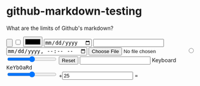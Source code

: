 # github-markdown-testing
What are the limits of Github's markdown?

<input type="button">
<input type="checkbox">
<input type="color">
<input type="date">
<input type="email">
<input type="datetime-local">
<input type="file">
<input type="radio">
<input type="range">
<input type="reset">
<input type="url">
Keyboard <kbd>KeYbOaRd</kbd>
 <form oninput="x.value=parseInt(a.value)+parseInt(b.value)">
  <input type="range" id="a" value="50">
  +<input type="number" id="b" value="25">
  =<output name="x" for="a b"></output>
</form> 

